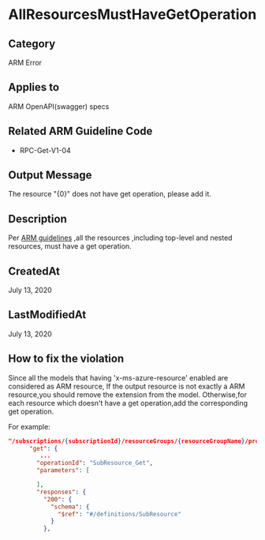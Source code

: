 # AllResourcesMustHaveGetOperation

## Category

ARM Error

## Applies to

ARM OpenAPI(swagger) specs

## Related ARM Guideline Code

- RPC-Get-V1-04

## Output Message

The resource "{0}" does not have get operation, please add it.

## Description

Per [ARM guidelines](https://github.com/Azure/azure-resource-manager-rpc/blob/master/v1.0/resource-api-reference.md) ,all the resources ,including top-level and nested resources, must have a get operation.

## CreatedAt

July 13, 2020

## LastModifiedAt

July 13, 2020

## How to fix the violation

Since all the models that having 'x-ms-azure-resource' enabled are considered as ARM resource,
If the output resource is not exactly a ARM resource,you should remove the extension from the model.
Otherwise,for each resource which doesn't have a get operation,add the corresponding get operation.

For example:

```json
"/subscriptions/{subscriptionId}/resourceGroups/{resourceGroupName}/providers/Microsoft.MyNameSpace/MyResourceType/{Name}/SubResource/{subName}": {
      "get": {
         ...
        "operationId": "SubResource_Get",
        "parameters": [

        ],
        "responses": {
          "200": {
            "schema": {
              "$ref": "#/definitions/SubResource"
            }
          },
```
